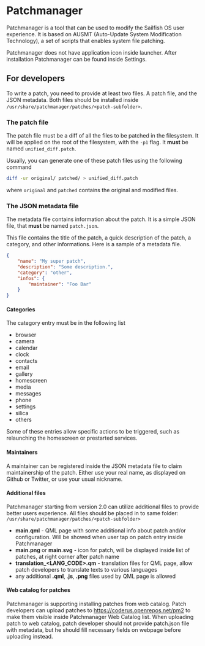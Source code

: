 # Patchmanager

Patchmanager is a tool that can be used to modify the Sailfish OS user experience.
It is based on AUSMT (Auto-Update System Modification Technology), a set of scripts that enables system file patching.

Patchmanager does not have application icon inside launcher. After installation Patchmanager can be found inside Settings.

## For developers

To write a patch, you need to provide at least two files. A patch file, and the JSON metadata.
Both files should be installed inside `/usr/share/patchmanager/patches/<patch-subfolder>`.

### The patch file

The patch file must be a diff of all the files to be patched in the filesystem. It will
be applied on the root of the filesystem, with the `-p1` flag. It **must** be named 
`unified_diff.patch`.

Usually, you can generate one of these patch files using the following command

```bash
diff -ur original/ patched/ > unified_diff.patch
```

where `original` and `patched` contains the original and modified files.

### The JSON metadata file

The metadata file contains information about the patch. It is a simple JSON file, that **must**
be named `patch.json`.

This file contains the title of the patch, a quick description of the patch, a category,
and other informations. Here is a sample of a metadata file.

```json
{
    "name": "My super patch",
    "description": "Some description.",
    "category": "other",
    "infos": {
        "maintainer": "Foo Bar"
    }
}
```

#### Categories

The category entry must be in the following list
- browser
- camera
- calendar
- clock
- contacts
- email
- gallery
- homescreen
- media
- messages
- phone
- settings
- silica
- others

Some of these entries allow specific actions to be triggered, such as relaunching the homescreen
or prestarted services.

#### Maintainers

A maintainer can be registered inside the JSON metadata file to claim maintainership of the patch. 
Either use your real name, as displayed on Github or Twitter, or use your usual nickname.

#### Additional files

Patchmanager starting from version 2.0 can utilize additional files to provide better users experience. All files should be placed in to same folder: `/usr/share/patchmanager/patches/<patch-subfolder>`

- **main.qml** - QML page with some additional info about patch and/or configuration. Will be showed when user tap on patch entry inside Patchmanager
- **main.png** or **main.svg** - icon for patch, will be displayed inside list of patches, at right corner after patch name
- **translation_\<LANG_CODE\>.qm** - translation files for QML page, allow patch developers to translate texts to various languages
- any additional **.qml**, .**js**, **.png** files used by QML page is allowed

#### Web catalog for patches

Patchmanager is supporting installing patches from web catalog. Patch developers can upload patches to https://coderus.openrepos.net/pm2 to make them visible inside Patchmanager Web Catalog list. When uploading patch to web catalog, patch developer should not provide patch.json file with metadata, but he should fill necessary fields on webpage before uploading instead.
